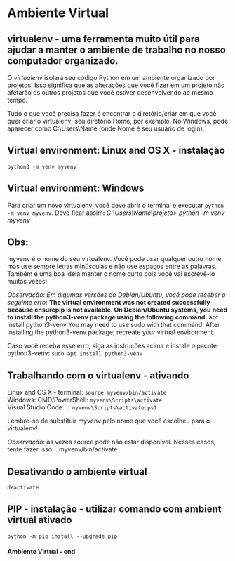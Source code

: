 # Ambiente Virtual 

## virtualenv - uma ferramenta muito útil para ajudar a manter o ambiente de trabalho no nosso computador organizado.
O *virtualenv* isolará seu código Python em um ambiente organizado por projetos. Isso significa que as alterações que você fizer em um projeto não afetarão os outros projetos que você estiver desenvolvendo ao mesmo tempo.

Tudo o que você precisa fazer é encontrar o diretório/criar em que você quer criar o virtualenv; seu diretório Home, por exemplo. No Windows, pode aparecer como C:\Users\Name (onde Nome é seu usuário de login).

## Virtual environment: Linux and OS X - instalação
`python3 -m venv myvenv`

## Virtual environment: Windows
Para criar um novo virtualenv, você deve abrir o terminal e executar `python -m venv myvenv`. Deve ficar assim:
*C:\Users\Name\projeto> python -m venv myvenv*

## Obs:
myvenv é o nome do seu virtualenv. Você pode usar qualquer outro nome, mas use sempre letras minúsculas e não use espaços entre as palavras. Também é uma boa ideia manter o nome curto pois você vai escrevê-lo muitas vezes!

*Observação: Em algumas versões do Debian/Ubuntu, você pode receber o seguinte erro:*
**The virtual environment was not created successfully because ensurepip is not available.  On Debian/Ubuntu systems, you need to install the python3-venv package using the following command.**
apt install python3-venv
You may need to use sudo with that command.  After installing the python3-venv package, recreate your virtual environment.

Caso você receba esse erro, siga as instruções acima e instale o pacote python3-venv: 
`sudo apt install python3-venv`

## Trabalhando com o virtualenv - ativando
Linux and OS X - terminal: `source myvenv/bin/activate`  
Windows:
CMD/PowerShell: `myvenv\Scripts\activate`  
Visual Studio Code: `. myvenv\Scripts\activate.ps1`  

Lembre-se de substituir myvenv pelo nome que você escolheu para o virtualenv!

*Observação*: às vezes source pode não estar disponível. Nesses casos, tente fazer isso: . myvenv/bin/activate

## Desativando o ambiente virtual
`deactivate`

## PIP - instalação - utilizar comando com ambient virtual ativado
`python -m pip install --upgrade pip`

#### Ambiente Virtual - end 